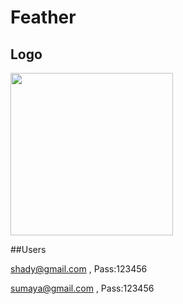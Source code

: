 # Feather

## Logo 
<img src="https://user-images.githubusercontent.com/91476827/148527193-6db4948f-8337-4888-b193-669311ad3764.png" width="260">


##Users

shady@gmail.com , Pass:123456

sumaya@gmail.com , Pass:123456

